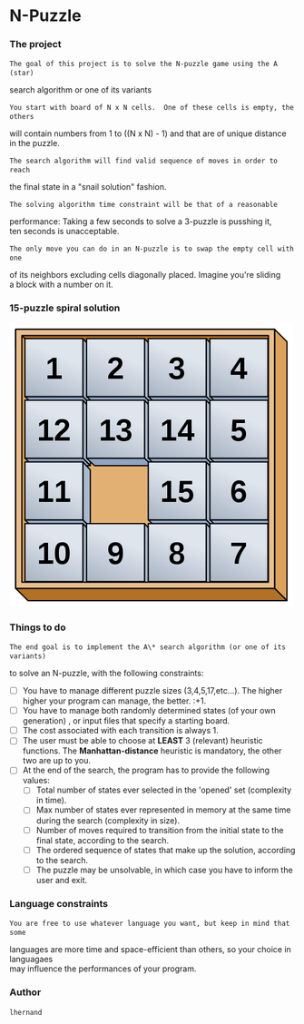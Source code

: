 # N-Puzzle

###  The project 
	The goal of this project is to solve the N-puzzle game using the A (star)   
search algorithm or one of its variants  

	You start with board of N x N cells.  One of these cells is empty, the others  
will contain numbers from 1 to ((N x N) - 1) and that are of unique distance  
in the puzzle.  

	The search algorithm will find valid sequence of moves in order to reach  
the final state in a "snail solution" fashion.

	The solving algorithm time constraint will be that of a reasonable  
performance:  Taking a few seconds to solve a 3-puzzle is pusshing it,  
ten seconds is unacceptable.  

	The only move you can do in an N-puzzle is to swap the empty cell with one  
of its neighbors excluding cells diagonally placed.  Imagine you're sliding  
a block with a number on it.  

###  15-puzzle spiral solution  

![15-puzzle spiral solution](/images/15_puzzle.svg.png)  

### Things to do  

	The end goal is to implement the A\* search algorithm (or one of its variants)  
to solve an N-puzzle, with the following constraints:  

- [ ] You have to manage different puzzle sizes (3,4,5,17,etc...).  The higher  
higher your program can manage, the better.  :+1.  
- [ ] You have to manage both randomly determined states (of your own generation)
, or input files that specify a starting board.  
- [ ] The cost associated with each transition is always 1.  
- [ ] The user must be able to choose at __LEAST__ 3 (relevant) heuristic functions. 
The __Manhattan-distance__ heuristic is mandatory, the other two are up to you. 
- [ ] At the end of the search, the program has to provide the following values:  
	- [ ] Total number of states ever selected in the 'opened' set (complexity in time).  
	- [ ] Max number of states ever represented in memory at the same time during the search (complexity in size).  
	- [ ] Number of moves required to transition from the initial state to the final state, according to the search.  
	- [ ] The ordered sequence of states that make up the solution, according to the search.  
	- [ ] The puzzle may be unsolvable, in which case you have to inform the user and exit.  

### Language constraints  

	You are free to use whatever language you want, but keep in mind that some  
languages are more time and space-efficient than others, so your choice in languagaes  
may influence the performances of your program.  

### Author  

```lhernand```  


